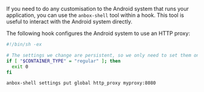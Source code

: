 If you need to do any customisation to the Android system that runs your application, you can use the `anbox-shell` tool within a hook. This tool is useful to interact with the Android system directly.

The following hook configures the Android system to use an HTTP proxy:

```bash
#!/bin/sh -ex

# The settings we change are persistent, so we only need to set them once
if [ "$CONTAINER_TYPE" = "regular" ]; then
  exit 0
fi

anbox-shell settings put global http_proxy myproxy:8080
```
